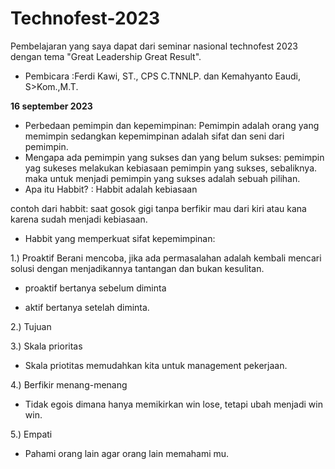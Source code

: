 # Technofest-2023


Pembelajaran yang saya dapat dari seminar nasional technofest 2023 dengan tema "Great Leadership Great Result". 
* Pembicara :Ferdi Kawi, ST., CPS C.TNNLP. dan Kemahyanto Eaudi, S>Kom.,M.T.

**16 september 2023**  

* Perbedaan pemimpin dan kepemimpinan:
Pemimpin adalah orang yang memimpin sedangkan kepemimpinan adalah sifat dan seni dari pemimpin.
* Mengapa ada pemimpin yang sukses dan yang belum sukses:
pemimpin yag sukeses melakukan kebiasaan pemimpin yang sukses, sebaliknya. maka untuk menjadi pemimpin yang sukses adalah sebuah pilihan.
* Apa itu Habbit? :
Habbit adalah kebiasaan

contoh dari habbit: saat gosok gigi tanpa berfikir mau dari kiri atau kana karena sudah menjadi kebiasaan.
* Habbit yang memperkuat sifat kepemimpinan:


1.) Proaktif
Berani mencoba, jika ada permasalahan adalah kembali mencari solusi dengan menjadikannya tantangan dan bukan kesulitan.

* proaktif bertanya sebelum diminta

* aktif bertanya setelah diminta.


2.) Tujuan


3.) Skala prioritas


* Skala priotitas memudahkan kita untuk management pekerjaan.


4.) Berfikir menang-menang


* Tidak egois dimana hanya memikirkan win lose, tetapi ubah menjadi win win.

5.) Empati

* Pahami orang lain agar orang lain memahami mu.



